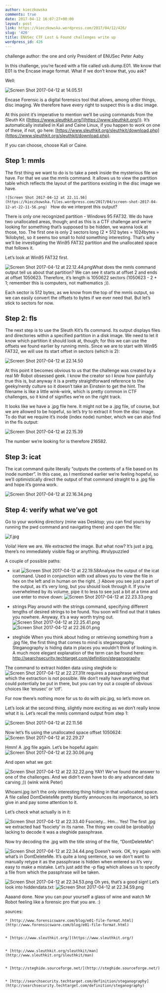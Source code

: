 ```yaml
---
author: kieczkowska
comments: true
date: 2017-04-12 16:07:27+00:00
layout: post
link: https://kieczkowska.wordpress.com/2017/04/12/426/
slug: '426'
title: ENUSec CTF Lost & Found challenges write up
wordpress_id: 426
---
```


challenge author: the one and only President of ENUSec Peter Aaby

In this challenge, you’re faced with a file called usb.dump.E01. We know that E01 is the Encase image format. What if we don’t know that, you ask?

Well:

![Screen Shot 2017-04-12 at 14.05.51](https://kieczkowska.files.wordpress.com/2017/04/screen-shot-2017-04-12-at-14-05-51.png)

Encase Forensic is a digital forensics tool that allows, among other things, disc imaging. We therefore have every right to suspect this is a disc image.

At this point it’s imperative to mention we’ll be using commands from the Sleuth Kit ([https://www.sleuthkit.org/](https://www.sleuthkit.org/)). It’s automatically installed in Kali and Caine Linux, if you happen to work on one of these, if not, go here: [https://www.sleuthkit.org/sleuthkit/download.php](https://www.sleuthkit.org/sleuthkit/download.php).

If you can choose, choose Kali or Caine.


## Step 1: mmls


The first thing we want to do is to take a peek inside the mysterious file we have. For that we use the mmls command. It allows us to view the partition table which reflects the layout of the partitions existing in the disc image we have. 

`![Screen Shot 2017-04-12 at 22.11.56](https://kieczkowska.files.wordpress.com/2017/04/screen-shot-2017-04-12-at-22-11-56.png)
`
How do we interpret this output?

There is only one recognized partition - Windows 95 FAT32. We do have two unallocated areas, though; and as this is a CTF challenge and we’re looking for something that’s supposed to be hidden, we wanna look at those, too. The first one is only 2 sectors long (2 * 512 bytes = 1024bytes = 1kilobyte), so it seems too small to hold something interesting. That’s why we’ll be investigating the Win95 FAT32 partition and the unallocated space that follows it.

Let’s look at Win95 FAT32 first.`
`

![Screen Shot 2017-04-12 at 22.12.44.png](https://kieczkowska.files.wordpress.com/2017/04/screen-shot-2017-04-12-at-22-12-44.png)What does the mmls command output tell us about that partition? We can see it starts at offset 2 and ends at offset 1050623. Therefore, it’s length is 1050622 sectors (1050623 - 2 + 1; remember this is computers, not mathematics ;)). 

Each sector is 512 bytes, as we know from the top of the mmls output, so we can easily convert the offsets to bytes if we ever need that. But let’s stick to sectors for now.


## Step 2: fls


The next step is to use the Sleuth Kit’s fls command. Its output displays files and directories within a specified partition in a disk image. We need to let it know which partition it should look at, though; for this we can use the offsets we found earlier by running mmls. Since we are to start with Win95 FAT32, we will use its start offset in sectors (which is 2):

![Screen Shot 2017-04-12 at 22.14.50](https://kieczkowska.files.wordpress.com/2017/04/screen-shot-2017-04-12-at-22-14-50.png)

At this point it becomes obvious to us that the challenge was created by a real Mr Robot obsessed geek. I know the creator so I know how painfully true this is, but anyway it is a pretty straightforward reference to the geeky/nerdy culture so it doesn’t take an Einstein to get the hint. The filename is like a little wink-wink, which is pretty common in CTF challenges, so it kind of signifies we’re on the right track. 

It looks like we have a .jpg file here. It might not be a .jpg file, of course, but we are allowed to be hopeful, so let’s try to extract it from the disc image. To do that we require it’s inode (index node) number, which we can also find in the fls output:

![Screen Shot 2017-04-12 at 22.15.39](https://kieczkowska.files.wordpress.com/2017/04/screen-shot-2017-04-12-at-22-15-39.png)

The number we’re looking for is therefore 216582.


## Step 3: icat


The icat command quite literally “outputs the contents of a file based on its inode number”. In this case, as I mentioned earlier we’re feeling hopeful, so we’ll optimistically direct the output of that command straight to a .jpg file and hope it’s gonna work.

![Screen Shot 2017-04-12 at 22.16.34.png](https://kieczkowska.files.wordpress.com/2017/04/screen-shot-2017-04-12-at-22-16-34.png)


## Step 4: verify what we’ve got


Go to your working directory (mine was Desktop; you can find yours by running the pwd command and navigating there) and open the file:

![f.jpg](https://kieczkowska.files.wordpress.com/2017/04/f.jpg)

Voila! Here we are. We extracted the image. But what now? It’s just a jpg, there’s no immediately visible flag or anything. #trulypuzzled

A couple of possible paths:



	
  * icat
![Screen Shot 2017-04-12 at 22.19.58](https://kieczkowska.files.wordpress.com/2017/04/screen-shot-2017-04-12-at-22-19-58.png)Analyse the output of the icat command. Used in conjunction with xxd allows you to view the file in hex on the left and in human on the right. ;) Above you see just a part of the output, as it’s very long, but you should look through it. If you’re overwhelmed by its volume, pipe it to less to see just a bit at a time and use enter to move down:
![Screen Shot 2017-04-12 at 22.23.33.png](https://kieczkowska.files.wordpress.com/2017/04/screen-shot-2017-04-12-at-22-23-33.png)

	
  * strings
Play around with the strings command, specifying different lengths of desired strings to be found. You soon will find out that it takes you nowhere. Anyway, it’s a way worth trying out.
![Screen Shot 2017-04-12 at 22.25.41.png](https://kieczkowska.files.wordpress.com/2017/04/screen-shot-2017-04-12-at-22-25-41.png)
![Screen Shot 2017-04-12 at 22.26.01.png](https://kieczkowska.files.wordpress.com/2017/04/screen-shot-2017-04-12-at-22-26-01.png)


	
  * steghide
When you think about hiding or retrieving something from a .jpg file, the first thing that comes to mind is steganography. Steganography is hiding data in places you wouldn’t think of looking in. A much more elegant explanation of the term can be found here: http://searchsecurity.techtarget.com/definition/steganography 

The command to extract hidden data using steghide is:
![Screen Shot 2017-04-12 at 22.27.31](https://kieczkowska.files.wordpress.com/2017/04/screen-shot-2017-04-12-at-22-27-31.png)It requires a passphrase without which the extraction is not possible. We don’t really have anything that could potentially be put in there, but you can try out a couple of obvious choices like ‘enusec’ or ‘ctf’.

For now there’s nothing more for us to do with pic.jpg, so let’s move on.

Let’s look at the second thing, slightly more exciting as we don’t really know what it is. Let’s recall the mmls command output from step 1:

![Screen Shot 2017-04-12 at 22.11.56](https://kieczkowska.files.wordpress.com/2017/04/screen-shot-2017-04-12-at-22-11-56.png)

Now let’s fls using the unallocated space offset 1050624:
![Screen Shot 2017-04-12 at 22.29.27](https://kieczkowska.files.wordpress.com/2017/04/screen-shot-2017-04-12-at-22-29-27.png)


Hmm! A .jpg file again. Let’s be hopeful again:
![Screen Shot 2017-04-12 at 22.30.06.png](https://kieczkowska.files.wordpress.com/2017/04/screen-shot-2017-04-12-at-22-30-06.png)


And open what we got:

![Screen Shot 2017-04-12 at 22.32.22.png](https://kieczkowska.files.wordpress.com/2017/04/screen-shot-2017-04-12-at-22-32-22.png)
YAY! We’ve found the answer to one of the challenges. And we didn’t even have to do any advanced data carving ;)) (wink wink Peter)

Whoami.jpg isn’t the only interesting thing hiding in that unallocated space. A file called DontDeleteMe pretty bluntly announces its importance, so let’s give in and pay some attention to it.

Let’s check what actually is in it:


![Screen Shot 2017-04-12 at 22.33.40](https://kieczkowska.files.wordpress.com/2017/04/screen-shot-2017-04-12-at-22-33-40.png)
Fsociety… Hm… Yes! The first .jpg we extracted had ‘fsociety’ in its name. The thing we could be (probably) lacking to decode it was a steghide passphrase.

Now try decoding the .jpg with the title string of the file, “DontDeleteMe”:

![Screen Shot 2017-04-12 at 22.34.44.png](https://kieczkowska.files.wordpress.com/2017/04/screen-shot-2017-04-12-at-22-34-44.png)
Doesn’t work. OK, try again with what’s in DontDeleteMe. It’s quite a long sentence, so we don’t want to manually retype it as the passphrase is hidden when entered so it’s very easy to make a mistake. Let’s just add the -p flag which allows us to specify a file from which the passphrase will be taken.

![Screen Shot 2017-04-12 at 22.34.53.png](https://kieczkowska.files.wordpress.com/2017/04/screen-shot-2017-04-12-at-22-34-53.png)
Oh yes, that’s a good sign! Let’s look into hiddendata.txt:
![Screen Shot 2017-04-12 at 22.34.59.png](https://kieczkowska.files.wordpress.com/2017/04/screen-shot-2017-04-12-at-22-34-59.png)

Aaaand done. Now you can pour yourself a glass of wine and watch Mr Robot feeling like a forensic pro that you are. :)

sources:

	
    * [http://www.forensicsware.com/blog/e01-file-format.html](http://www.forensicsware.com/blog/e01-file-format.html)

	
    * [https://www.sleuthkit.org/](https://www.sleuthkit.org/)

	
    * [http://www.sleuthkit.org/sleuthkit/man](http://www.sleuthkit.org/sleuthkit/man)

	
    * [http://steghide.sourceforge.net/](http://steghide.sourceforge.net/)

	
    * [http://searchsecurity.techtarget.com/definition/steganography](http://searchsecurity.techtarget.com/definition/steganography)





